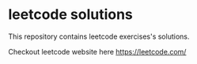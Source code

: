 # leetcode solutions

This repository contains leetcode exercises's solutions.

Checkout leetcode website here https://leetcode.com/ 
